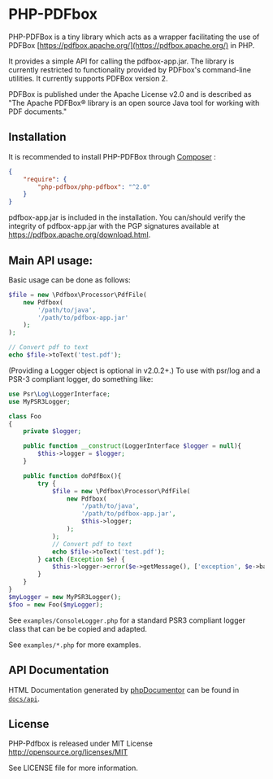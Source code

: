 # PHP-PDFbox

PHP-PDFBox is a tiny library which acts as a wrapper facilitating the use of PDFBox [https://pdfbox.apache.org/](https://pdfbox.apache.org/) in PHP.

It provides a simple API for calling the pdfbox-app.jar. The library is currently restricted to functionality provided by PDFbox's command-line utilities. It currently supports PDFBox version 2.

PDFBox is published under the Apache License v2.0 and is described as "The Apache PDFBox® library is an open source Java tool for working with PDF documents."

## Installation

It is recommended to install PHP-PDFBox through
[Composer](http://getcomposer.org) :

```json
{
    "require": {
        "php-pdfbox/php-pdfbox": "^2.0"
    }
}
```
pdfbox-app.jar is included in the installation. You can/should verify the integrity of pdfbox-app.jar with the PGP signatures available at https://pdfbox.apache.org/download.html.

## Main API usage:

Basic usage can be done as follows:

```php
$file = new \Pdfbox\Processor\PdfFile(
    new Pdfbox(
        '/path/to/java',
        '/path/to/pdfbox-app.jar'
    );
);

// Convert pdf to text
echo $file->toText('test.pdf');
```
(Providing a Logger object is optional in v2.0.2+.)
To use with psr/log and a PSR-3 compliant logger, do something like:
```php
use Psr\Log\LoggerInterface;
use MyPSR3Logger;

class Foo
{
    private $logger;

    public function __construct(LoggerInterface $logger = null){
        $this->logger = $logger;
    }

    public function doPdfBox(){
        try {
            $file = new \Pdfbox\Processor\PdfFile(
                new Pdfbox(
                    '/path/to/java',
                    '/path/to/pdfbox-app.jar',
                    $this->logger;
                );
            );
            // Convert pdf to text
            echo $file->toText('test.pdf');
        } catch (Exception $e) {
            $this->logger->error($e->getMessage(), ['exception', $e->backtrace()]);
        }
    }
}
$myLogger = new MyPSR3Logger();
$foo = new Foo($myLogger);

```
See `examples/ConsoleLogger.php` for a standard PSR3 compliant logger class that can be be copied and adapted.

See `examples/*.php` for more examples.

## API Documentation

HTML Documentation generated by [phpDocumentor](https://phpdoc.org/) can be found in [`docs/api`](docs/api/index.html).

## License

PHP-Pdfbox is released under MIT License http://opensource.org/licenses/MIT

See LICENSE file for more information.
